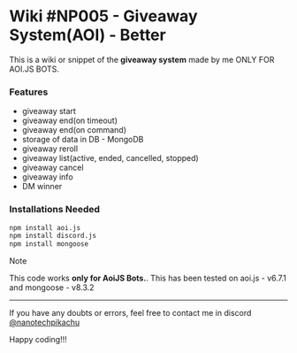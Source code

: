 # Wiki #NP005 - Giveaway System(AOI) - Better

This is a wiki or snippet of the **giveaway system** made by me ONLY FOR AOI.JS BOTS.


### Features

- giveaway start
- giveaway end(on timeout)
- giveaway end(on command)
- storage of data in DB - MongoDB
- giveaway reroll
- giveaway list(active, ended, cancelled, stopped)
- giveaway cancel
- giveaway info
- DM winner

### Installations Needed

```bash
npm install aoi.js
npm install discord.js
npm install mongoose
```

> [!NOTE]
> This code works **only for AoiJS Bots.**. 
> This has been tested on aoi.js - v6.7.1 and mongoose - v8.3.2

<hr />

If you have any doubts or errors, feel free to contact me in discord [@nanotechpikachu](https://discord.com/users/949588732498018324)

Happy coding!!!